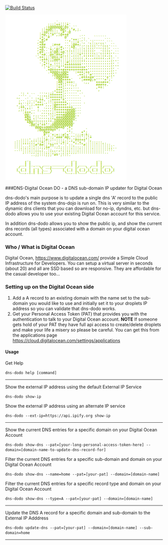[![Build Status](https://travis-ci.org/lummie/dns-dodo.png?branch=master)](https://travis-ci.org/lummie/dns-dodo)

![](logo.png)

###DNS-Digital Ocean DO - a DNS sub-domain IP updater for Digital Ocean

dns-dodo's main purpose is to update a single dns 'A' record to the public IP address of the system dns-dojo is run on.
This is very similar to the dynamic dns clients that you can download for no-ip, dyndns, etc. but
dns-dodo allows you to use your existing Digital Ocean account for this service.

In addition dns-dodo allows you to show the public ip, and show the current dns records (all types) associated with a domain on your digital ocean account.


### Who / What is Digital Ocean
Digital Ocean, https://www.digitalocean.com/ provide a Simple Cloud Infrastructure for Developers. You can setup a virtual server in seconds (about 20) and all are SSD based so are responsive.
They are affordable for the casual developer too...

### Setting up on the Digital Ocean side
1) Add a A record to an existing domain with the name set to the sub-domain you would like to use and initially set it to your droplets IP address so you can validate that dns-dodo works.
2) Get your Personal Access Token (PAT) that provides you with the authentication to talk to your Digital Ocean account. **NOTE** If someone gets hold of your PAT they have full api access to create/delete droplets and make your life a misery so please be careful.
You can get this from the applications page https://cloud.digitalocean.com/settings/applications



#### Usage

Get Help

    dns-dodo help [command]

----

Show the external IP address using the default External IP Service

    dns-dodo show-ip

Show the external IP address using an alternate IP service

    dns-dodo --ext-ip=https://api.ipify.org show-ip

----


Show the current DNS entries for a specific domain on your Digital Ocean Account

    dns-dodo show-dns --pat=[your-long-personal-access-token-here] --domain=[domain-name-to-update-dns-record-for]

Filter the current DNS entries for a specific sub-domain and domain on your Digital Ocean Account

    dns-dodo show-dns --name=home --pat=[your-pat] --domain=[domain-name]

Filter the current DNS entries for a specific record type and domain on your Digital Ocean Account

    dns-dodo show-dns --type=A --pat=[your-pat] --domain=[domain-name]


----

Update the DNS A record for a specific domain and sub-domain to the External IP Adddress

    dns-dodo update-dns --pat=[your-pat] --domain=[domain-name] --sub-domain=home


----
